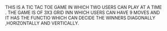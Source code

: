 THIS IS A TIC TAC TOE GAME IN WHICH TWO USERS CAN PLAY AT A TIME .
THE GAME IS OF 3X3 GRID INN WHICH USERS CAN HAVE 9 MOVES AND IT HAS THE FUNCTIO WHICH CAN DECIDE THE WINNERS DIAGONALLY ,HORIZONTALLY AND VERTICALLY.
